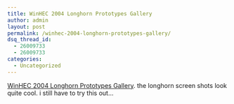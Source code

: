 ```yaml
---
title: WinHEC 2004 Longhorn Prototypes Gallery
author: admin
layout: post
permalink: /winhec-2004-longhorn-prototypes-gallery/
dsq_thread_id:
  - 26009733
  - 26009733
categories:
  - Uncategorized
---
```

[WinHEC 2004 Longhorn Prototypes Gallery][1]. the longhorn screen shots look quite cool. i still have to try this out&#8230;

 [1]: http://www.winsupersite.com/showcase/longhorn_winhec_proto.asp